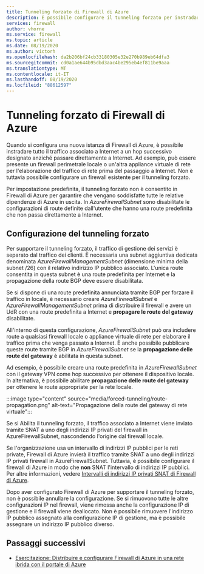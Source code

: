 ```yaml
---
title: Tunneling forzato di Firewall di Azure
description: È possibile configurare il tunneling forzato per instradare il traffico associato a Internet a un firewall aggiuntivo o a un'appliance virtuale di rete per ulteriori operazioni di elaborazione.
services: firewall
author: vhorne
ms.service: firewall
ms.topic: article
ms.date: 08/19/2020
ms.author: victorh
ms.openlocfilehash: da2b206bf24cb33180305e32e270b989eb64dfa3
ms.sourcegitcommit: cd0a1ae644b95dbd3aac4be295eb4ef811be9aaa
ms.translationtype: MT
ms.contentlocale: it-IT
ms.lasthandoff: 08/19/2020
ms.locfileid: "88612597"
---
```

# <a name="azure-firewall-forced-tunneling"></a>Tunneling forzato di Firewall di Azure

Quando si configura una nuova istanza di Firewall di Azure, è possibile instradare tutto il traffico associato a Internet a un hop successivo designato anziché passare direttamente a Internet. Ad esempio, può essere presente un firewall perimetrale locale o un'altra appliance virtuale di rete per l'elaborazione del traffico di rete prima del passaggio a Internet. Non è tuttavia possibile configurare un firewall esistente per il tunneling forzato.

Per impostazione predefinita, il tunneling forzato non è consentito in Firewall di Azure per garantire che vengano soddisfatte tutte le relative dipendenze di Azure in uscita. In *AzureFirewallSubnet* sono disabilitate le configurazioni di route definite dall'utente che hanno una route predefinita che non passa direttamente a Internet.

## <a name="forced-tunneling-configuration"></a>Configurazione del tunneling forzato

Per supportare il tunneling forzato, il traffico di gestione dei servizi è separato dal traffico dei clienti. È necessaria una subnet aggiuntiva dedicata denominata *AzureFirewallManagementSubnet* (dimensione minima della subnet /26) con il relativo indirizzo IP pubblico associato. L'unica route consentita in questa subnet è una route predefinita per Internet e la propagazione della route BGP deve essere disabilitata.

Se si dispone di una route predefinita annunciata tramite BGP per forzare il traffico in locale, è necessario creare *AzureFirewallSubnet* e *AzureFirewallManagementSubnet* prima di distribuire il firewall e avere un UdR con una route predefinita a Internet e **propagare le route del gateway** disabilitate.

All'interno di questa configurazione, *AzureFirewallSubnet* può ora includere route a qualsiasi firewall locale o appliance virtuale di rete per elaborare il traffico prima che venga passato a Internet. È anche possibile pubblicare queste route tramite BGP in *AzureFirewallSubnet* se la **propagazione delle route del gateway** è abilitata in questa subnet.

Ad esempio, è possibile creare una route predefinita in *AzureFirewallSubnet* con il gateway VPN come hop successivo per ottenere il dispositivo locale. In alternativa, è possibile abilitare **propagazione delle route del gateway** per ottenere le route appropriate per la rete locale.

:::image type="content" source="media/forced-tunneling/route-propagation.png" alt-text="Propagazione della route del gateway di rete virtuale":::

Se si Abilita il tunneling forzato, il traffico associato a Internet viene inviato tramite SNAT a uno degli indirizzi IP privati del firewall in AzureFirewallSubnet, nascondendo l'origine dal firewall locale.

Se l'organizzazione usa un intervallo di indirizzi IP pubblici per le reti private, Firewall di Azure invierà il traffico tramite SNAT a uno degli indirizzi IP privati firewall in AzureFirewallSubnet. Tuttavia, è possibile configurare il firewall di Azure in modo che **non** SNAT l'intervallo di indirizzi IP pubblici. Per altre informazioni, vedere [Intervalli di indirizzi IP privati SNAT di Firewall di Azure](snat-private-range.md).

Dopo aver configurato Firewall di Azure per supportare il tunneling forzato, non è possibile annullare la configurazione. Se si rimuovono tutte le altre configurazioni IP nel firewall, viene rimossa anche la configurazione IP di gestione e il firewall viene deallocato. Non è possibile rimuovere l'indirizzo IP pubblico assegnato alla configurazione IP di gestione, ma è possibile assegnare un indirizzo IP pubblico diverso.

## <a name="next-steps"></a>Passaggi successivi

- [Esercitazione: Distribuire e configurare Firewall di Azure in una rete ibrida con il portale di Azure](tutorial-hybrid-portal.md)
